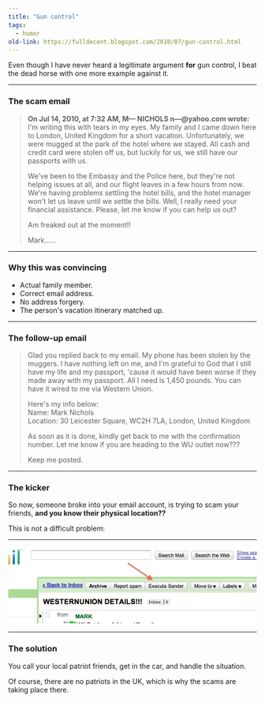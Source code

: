 ```yaml
---
title: "Gun control"
tags: 
  - humor
old-link: https://fulldecent.blogspot.com/2010/07/gun-control.html
---
```


Even though I have never heard a legitimate argument **for** gun control, I beat the dead horse with one more example against it.

---

### The scam email

> **On Jul 14, 2010, at 7:32 AM, M— NICHOLS n—@yahoo.com wrote:**  
> I'm writing this with tears in my eyes. My family and I came down here to London, United Kingdom for a short vacation. Unfortunately, we were mugged at the park of the hotel where we stayed. All cash and credit card were stolen off us, but luckily for us, we still have our passports with us.  
>
> We've been to the Embassy and the Police here, but they're not helping issues at all, and our flight leaves in a few hours from now. We're having problems settling the hotel bills, and the hotel manager won't let us leave until we settle the bills. Well, I really need your financial assistance. Please, let me know if you can help us out?  
>
> Am freaked out at the moment!!  
>
> Mark......

---

### Why this was convincing

- Actual family member.
- Correct email address.
- No address forgery.
- The person's vacation itinerary matched up.

---

### The follow-up email

> Glad you replied back to my email. My phone has been stolen by the muggers. I have nothing left on me, and I'm grateful to God that I still have my life and my passport, 'cause it would have been worse if they made away with my passport. All I need is 1,450 pounds. You can have it wired to me via Western Union.  
>
> Here's my info below:  
> Name: Mark Nichols  
> Location: 30 Leicester Square, WC2H 7LA, London, United Kingdom  
>
> As soon as it is done, kindly get back to me with the confirmation number. Let me know if you are heading to the WU outlet now???  
>
> Keep me posted.

---

### The kicker

So now, someone broke into your email account, is trying to scam your friends, **and you know their physical location??**  

This is not a difficult problem:

---

![Scammer location screenshot](/assets/images/2010-07-14-gun-control.webp)

---

### The solution

You call your local patriot friends, get in the car, and handle the situation.

Of course, there are no patriots in the UK, which is why the scams are taking place there.
